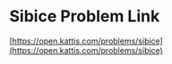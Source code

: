 # Sibice Problem Link
[https://open.kattis.com/problems/sibice](https://open.kattis.com/problems/sibice)